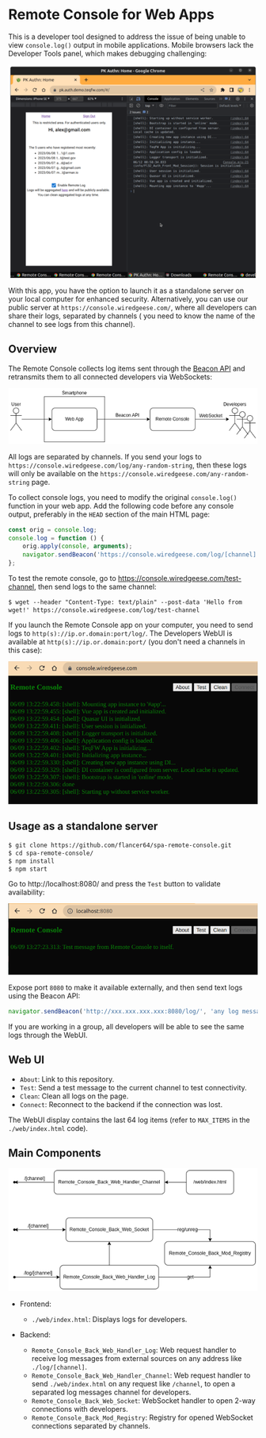 # Remote Console for Web Apps

This is a developer tool designed to address the issue of being unable to view `console.log()` output in mobile
applications. Mobile browsers lack the Developer Tools panel, which makes debugging challenging:

![mobile emulation in a browser](./doc/img/mob_in_browser.png)

With this app, you have the option to launch it as a standalone server on your local computer for enhanced security.
Alternatively, you can use our public server at `https://console.wiredgeese.com/`, where all developers can share their
logs, separated by channels ( you need to know the name of the channel to see logs from this channel).

## Overview

The Remote Console collects log items sent through
the [Beacon API](https://developer.mozilla.org/en-US/docs/Web/API/Beacon_API) and retransmits them to all connected
developers via WebSockets:

![Overview](./doc/img/overview.png)

All logs are separated by channels. If you send your logs to `https://console.wiredgeese.com/log/any-random-string`,
then these logs will only be available on the `https://console.wiredgeese.com/any-random-string` page.

To collect console logs, you need to modify the original `console.log()` function in your web app. Add the following
code before any console output, preferably in the `HEAD` section of the main HTML page:

```javascript
const orig = console.log;
console.log = function () {
    orig.apply(console, arguments);
    navigator.sendBeacon('https://console.wiredgeese.com/log/[channel]', arguments[0]);
};
```

To test the remote console, go to https://console.wiredgeese.com/test-channel, then send logs to the same channel:

```shell
$ wget --header "Content-Type: text/plain" --post-data 'Hello from wget!' https://console.wiredgeese.com/log/test-channel
```

If you launch the Remote Console app on your computer, you need to send logs to `http(s)://ip.or.domain:port/log/`.
The Developers WebUI is available at `http(s)://ip.or.domain:port/` (you don't need a channels in this case):

![Web UI](./doc/img/web_ui.png)

## Usage as a standalone server

```shell
$ git clone https://github.com/flancer64/spa-remote-console.git
$ cd spa-remote-console/
$ npm install
$ npm start
```

Go to http://localhost:8080/ and press the `Test` button to validate availability:

![Web UI Local](./doc/img/web_ui_local.png)

Expose port `8080` to make it available externally, and then send text logs using the Beacon API:

```javascript
navigator.sendBeacon('http://xxx.xxx.xxx.xxx:8080/log/', 'any log message');
```

If you are working in a group, all developers will be able to see the same logs through the WebUI.

## Web UI

* `About`: Link to this repository.
* `Test`: Send a test message to the current channel to test connectivity.
* `Clean`: Clean all logs on the page.
* `Connect`: Reconnect to the backend if the connection was lost.

The WebUI display contains the last 64 log items (refer to `MAX_ITEMS` in the `./web/index.html` code).

## Main Components

![Components](./doc/img/components.png)

* Frontend:
    * `./web/index.html`: Displays logs for developers.

* Backend:
    * `Remote_Console_Back_Web_Handler_Log`: Web request handler to receive log messages from external sources on any
      address like `./log/[channel]`.
    * `Remote_Console_Back_Web_Handler_Channel`: Web request handler to send `./web/index.html` on any request
      like `/channel`, to open a separated log messages channel for developers.
    * `Remote_Console_Back_Web_Socket`: WebSocket handler to open 2-way connections with developers.
    * `Remote_Console_Back_Mod_Registry`: Registry for opened WebSocket connections separated by channels.
